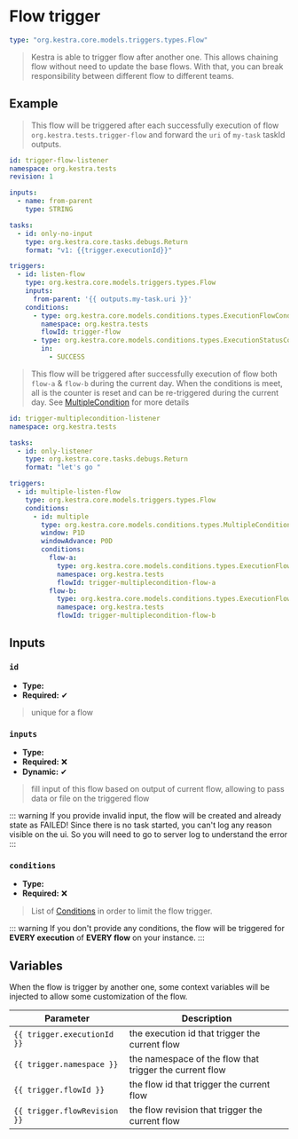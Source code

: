 
# Flow trigger


```yaml
type: "org.kestra.core.models.triggers.types.Flow"
```

> Kestra is able to trigger flow after another one. This allows chaining flow without need to update the base flows. 
  With that, you can break responsibility between different flow to different teams.

## Example
> This flow will be triggered after each successfully execution of flow `org.kestra.tests.trigger-flow` and forward the `uri` of `my-task` taskId outputs.
```yaml
id: trigger-flow-listener
namespace: org.kestra.tests
revision: 1

inputs:
  - name: from-parent
    type: STRING

tasks:
  - id: only-no-input
    type: org.kestra.core.tasks.debugs.Return
    format: "v1: {{trigger.executionId}}"

triggers:
  - id: listen-flow
    type: org.kestra.core.models.triggers.types.Flow
    inputs:
      from-parent: '{{ outputs.my-task.uri }}'
    conditions:
      - type: org.kestra.core.models.conditions.types.ExecutionFlowCondition
        namespace: org.kestra.tests
        flowId: trigger-flow
      - type: org.kestra.core.models.conditions.types.ExecutionStatusCondition
        in:
          - SUCCESS
```

> This flow will be triggered after successfully execution of flow both `flow-a` & `flow-b` during the current day. When the conditions is meet, all is the counter is reset and can be re-triggered during the current day. See [MultipleCondition](/plugins/core/conditions/org.kestra.core.models.conditions.types.MultipleCondition.html) for more details
```yaml
id: trigger-multiplecondition-listener
namespace: org.kestra.tests

tasks:
  - id: only-listener
    type: org.kestra.core.tasks.debugs.Return
    format: "let's go "

triggers:
  - id: multiple-listen-flow
    type: org.kestra.core.models.triggers.types.Flow
    conditions:
      - id: multiple
        type: org.kestra.core.models.conditions.types.MultipleCondition
        window: P1D
        windowAdvance: P0D
        conditions:
          flow-a:
            type: org.kestra.core.models.conditions.types.ExecutionFlowCondition
            namespace: org.kestra.tests
            flowId: trigger-multiplecondition-flow-a
          flow-b:
            type: org.kestra.core.models.conditions.types.ExecutionFlowCondition
            namespace: org.kestra.tests
            flowId: trigger-multiplecondition-flow-b

```

## Inputs

### `id`
* **Type:** <Badge vertical="middle" text="String" />
* **Required:** ✔

> unique for a flow 


### `inputs`
* **Type:** <Badge vertical="middle" text="Map<String, Object>" />
* **Required:** ❌
* **Dynamic:** ✔

> fill input of this flow based on output of current flow, allowing to pass data or file on the triggered flow


::: warning
If you provide invalid input, the flow will be created and already state as FAILED! Since there is no task started, you can't log any reason visible on the ui.
So you will need to go to server log to understand the error
:::

### `conditions`
* **Type:** <Badge vertical="middle" text="List<Condition>" />
* **Required:** ❌

> List of  [Conditions](../conditions) in order to limit the flow trigger. 

::: warning
If you don't provide any conditions, the flow will be triggered for **EVERY execution** of **EVERY flow** on your instance.
:::


## Variables 
When the flow is trigger by another one, some context variables will be injected to allow some customization of the flow.

| Parameter | Description |
| ---------- | ----------- |
|  <code v-pre>{{ trigger.executionId }}</code> | the execution id that trigger the current flow |
|  <code v-pre>{{ trigger.namespace }}</code> | the namespace of the flow that trigger the current flow |
|  <code v-pre>{{ trigger.flowId }}</code> | the flow id that trigger the current flow |
|  <code v-pre>{{ trigger.flowRevision }}</code> | the flow revision that trigger the current flow |
